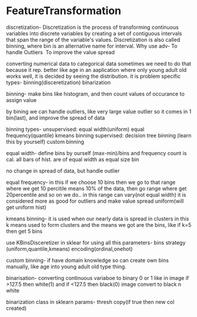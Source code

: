 # FeatureTransformation

discretization-
Discretization is the process of transforming continuous variables into discrete variables by
creating a set of contiguous intervals that span the range of the variable's values.
Discretization is also called binning, where bin is an alternative name for interval. Why use
adv-
	To handle Outliers
﻿﻿﻿	To improve the value spread

converting numerical data to categorical data
sometimes we need to do that because it rep. better
like age in an aaplication where only young adult old works well, it is decided by seeing
the distribution.
it is problem specific
types-
	binning(disceretization)
	binarization

binning-
make bins like histogram, and then count values of occurance to assign value

by bining we can handle outliers, like very large value outlier so it comes in 1 bin(last),
and improve the spread of data

binning types-
	unsupervised:
		equal width(uniform)
		equal frequency(quantile)
		kmeans binning
	supervised: 
		decision tree binning (learn this by yourself)
	custom binning

equal width-
define bins by ourself
(max-min)/bins
and frequency count is cal.
all bars of hist. are of equal width as equal size bin

no change in spread of data, but handle outlier


equal frequency-
in this if we choose 10 bins then we go to that range where we get 10 percitile means 10%
of the data, then go range where get 20percentile and so on we do.. 
in this range can vary(not equal width)
it is considered more as good for outliers and  make value spread uniform(will get uniform hist)


kmeans binning-
it is used when our nearly data is spread in clusters
in this k means used to form clusters
and the means we got are the bins, like if k=5 then get 5 bins


use KBinsDisceretizer in sklear for using all this
parameters-
	bins
	strategy (uniform,quantile,kmeans)
	encoding(ordinal,onehot)

custom binning-
if have domain knowledge so can create own bins manually, like age into young adult old
type thing.


binarisation-
converting continuous variaboe to binary 0 or 1
like in image if >127.5 then white(1) and if <127.5 then black(0)
image convert to black n white

binarization class in sklearn
params-
	thresh
 	copy(if true then new col created)

